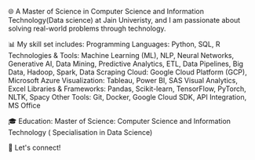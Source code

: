 🌐 A Master of Science in Computer Science and Information Technology(Data science) at Jain Univeristy, and I am passionate about solving real-world problems through technology.

📊 My skill set includes:
Programming Languages: Python, SQL, R
Technologies & Tools: Machine Learning (ML), NLP, Neural Networks, Generative AI, Data Mining, Predictive Analytics, ETL, Data Pipelines, Big Data, Hadoop, Spark, Data Scraping
Cloud: Google Cloud Platform (GCP), Microsoft Azure
Visualization: Tableau, Power BI, SAS Visual Analytics, Excel
Libraries & Frameworks: Pandas, Scikit-learn, TensorFlow, PyTorch, NLTK, Spacy
Other Tools: Git, Docker, Google Cloud SDK, API Integration, MS Office


🎓 Education:
Master of Science: Computer Science and Information Technology ( Specialisation in Data Science)


🔗 Let's connect!
